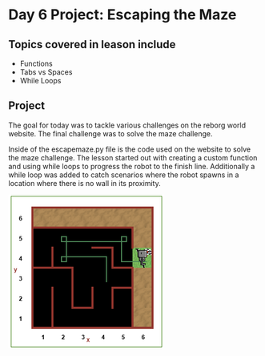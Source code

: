 # Day 6 Project: Escaping the Maze
## Topics covered in leason include
- Functions
- Tabs vs Spaces
- While Loops
## Project
The goal for today was to tackle various challenges on the reborg world website. The final challenge was to solve the maze challenge. 

Inside of the escapemaze.py file is the code used on the website to solve the maze challenge. The lesson started out with creating a custom function and using while loops to progress the robot to the finish line. Additionally a while loop was added to catch scenarios where the robot spawns in a location where there is no wall in its proximity.

![Rebords World Maze](../Images/Day6-ReborgsWorld.png)